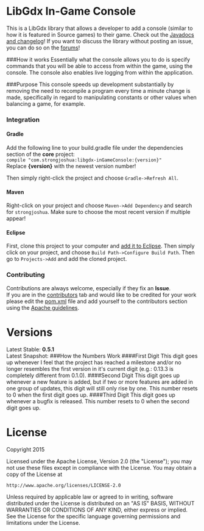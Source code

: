 # LibGdx In-Game Console
This is a LibGdx library that allows a developer to add a console (similar to how it is featured in Source games) to their game. Check out the [Javadocs and changelog](http://strongjoshua.com/projects/games/in-game_console)! If you want to discuss the library without posting an issue, you can do so on the [forums](http://strongjoshua.com/forums/viewforum.php?f=6)!

###How it works
Essentially what the console allows you to do is specify commands that you will be able to access from within the game, using the console. The console also enables live logging from within the application.

###Purpose
This console speeds up development substantially by removing the need to recompile a program every time a minute change is made, specifically in regard to manipulating constants or other values when balancing a game, for example.

### Integration
#### Gradle
Add the following line to your build.gradle file under the dependencies section of the **core** project:  
`compile "com.strongjoshua:libgdx-inGameConsole:{version}"`  
Replace **{version}** with the newest version number!

Then simply right-click the project and choose `Gradle->Refresh All`.

#### Maven
Right-click on your project and choose `Maven->Add Dependency` and search for `strongjoshua`. Make sure to choose the most recent version if multiple appear!

#### Eclipse
First, clone this project to your computer and [add it to Eclipse](http://www.eclipse.org/forums/index.php/t/226301/). Then simply click on your project, and choose `Build Path->Configure Build Path`. Then go to `Projects->Add` and add the cloned project.

### Contributing
Contributions are always welcome, especially if they fix an **Issue**.  
If you are in the [contributors](https://github.com/StrongJoshua/libgdx-inGameConsole/graphs/contributors) tab and would like to be credited for your work please edit the [pom.xml](https://github.com/StrongJoshua/libgdx-inGameConsole/blob/master/pom.xml) file and add yourself to the contributors section using the [Apache guidelines](http://maven.apache.org/pom.html#Contributors).

Versions
========
Latest Stable: **0.5.1**  
Latest Snapshot:
###How the Numbers Work
####First Digit
This digit goes up whenever I feel that the project has reached a milestone and/or no longer resembles the first version in it's current digit (e.g.: 0.13.3 is completely different from 0.1.0).
####Second Digit
This digit goes up whenever a new feature is added, but if two or more features are added in one group of updates, this digit will still only rise by one. This number resets to 0 when the first digit goes up.
####Third Digit
This digit goes up whenever a bugfix is released. This number resets to 0 when the second digit goes up.

License
=======
Copyright 2015

Licensed under the Apache License, Version 2.0 (the "License");
you may not use these files except in compliance with the License.
You may obtain a copy of the License at

    http://www.apache.org/licenses/LICENSE-2.0

Unless required by applicable law or agreed to in writing, software
distributed under the License is distributed on an "AS IS" BASIS,
WITHOUT WARRANTIES OR CONDITIONS OF ANY KIND, either express or implied.
See the License for the specific language governing permissions and
limitations under the License.

